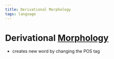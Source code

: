 ```yaml
---
title: Derivational Morphology
tags: language
---
```


# Derivational [Morphology](Morphology.md)
- creates new word by changing the POS tag


































































